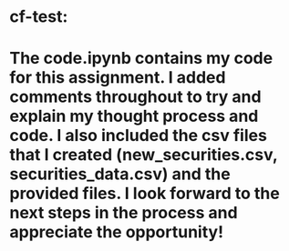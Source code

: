 # cf-test:
# The code.ipynb contains my code for this assignment. I added comments throughout to try and explain my thought process and code. I also included the csv files that I created (new_securities.csv, securities_data.csv) and the provided files. I look forward to the next steps in the process and appreciate the opportunity!
